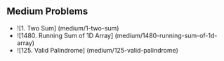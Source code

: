 ## Medium Problems

- ![1. Two Sum] (medium/1-two-sum)
- ![1480. Running Sum of 1D Array] (medium/1480-running-sum-of-1d-array)
- ![125. Valid Palindrome] (medium/125-valid-palindrome)
